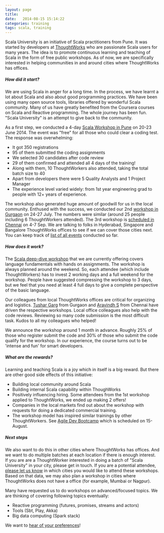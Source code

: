 ```yaml
---
layout: page
title:  
date:   2014-08-15 15:14:22
categories: training
tags: scala, training
---
```


Scala University is an initiative of Scala practitioners from Pune. It was started by developers at [ThoughtWorks](http://www.thoughtworks.com/) who are passionate Scala users for many years. The idea is to promote continuous learning and teaching of Scala in the form of free public workshops. As of now, we are specifically interested in helping communities in and around cities where ThoughtWorks has offices. 


##### **How did it start?**

We are using Scala in anger for a long time. In the process, we have learnt a lot about Scala and also about good programming practices. We have been using many open source tools, libraries offered by wonderful Scala community. Many of us have greatly benefited from the Coursera courses on Scala and Reactive programming. The whole journey has been fun. "Scala University" is an attempt to give back to the community.

As a first step, we conducted a 4-day [Scala Workshop in Pune](http://www.punescala.org/training/2014/05/15/principles-of-programming-in-scala/) on 20-23 June 2014. The event was "free" for all those who could clear a coding test. The response was overwhelming:

* It got 350 registrations
* 95 of them submitted the coding assignments
* We selected 30 candidates after code review
* 29 of them confirmed and attended all 4 days of the training!
* Along with them, 10 ThoughtWorkers also attended, taking the total batch size to 40
* Apart from developers there were 5 Quality Analysts and 1 Project Manager
* The experience level varied widely: from 1st year engineering grad to people with 12+ years of experience.

The workshop also generated huge amount of goodwill for us in the local community. Enthused with the success, we conducted our 2nd [workshop in Gurgaon](http://twggn.github.io/scalaWorkshop/) on 24-27 July. The numbers were similar (around 25 people including 6 ThoughtWorkers attended). The 3rd workshop is [scheduled in Chennai](http://twchennai.github.io/scala/) on 4-7 Sep. We are talking to folks in Hyderabad, Singapore and Bangalore ThoughtWorks offices to see if we can cover those cities next. You can keep track of [list of all events](/calendar) conducted so far.

##### **How does it work?**

The [Scala deep-dive workshop](/deep-dive-contents) that we are currently offering covers language fundamentals with hands on assignments. The workshop is always planned around the weekend. So, each attendee (which include ThoughtWorkers) has to invest 2 working days and a full weekend for the workshop. People have suggested compressing the workshop to 3 days, but we feel that you need at least 4 full days to give a complete perspective of the basic language.

Our colleagues from local ThoughtWorks offices are critical for organizing and logistics. [Tushar Garg](https://twitter.com/tushargargdm) from Gurgaon and [Aravindh S](https://plus.google.com/109576528272334995518/posts) from Chennai have driven the respective workshops. Local office colleagues also help with the code reviews. Reviewing so many code submission is the most difficult task. Kudos to all my colleagues who helped! 

We announce the workshop around 1 month in advance. Roughly 25% of those who register submit the code and 30% of those who submit the code qualify for the workshop. In our experience, the course turns out to be 'intense and fun' for smart developers. 

##### **What are the rewards?**

Learning and teaching Scala is a joy which in itself is a big reward. But there are other good side effects of this initiative:

- Building local community around Scala
- Building internal Scala capability within ThoughWorks
- Positively influencing hiring. Some attendees from the 1st workshop applied to ThoughtWorks, we ended up making 2 offers!
- Companies in the local markets find out about the workshop with requests for doing a dedicated commercial training.
- The workshop model has inspired similar trainings by other ThoughtWorkers. See [Agile Dev Bootcamp](https://thoughtworkspune.github.io/agiledev/) which is scheduled on 15-August.


##### **Next steps**

We also want to do this in other cities where ThoughtWorks has offices. And we want to do multiple batches at each location if there is enough interest. If you are are a ThoughtWorker interested in doing a batch of "Scala University" in your city, please get in touch. If you are a potential attendee, [please let us know](/register/) in which cities you would like to attend these workshops. Based on that data, we may also plan a workshop in cities where ThoughtWorks does not have a office (for example, Mumbai or Nagpur).

Many have requested us to do workshops on advanced/focused topics. We are thinking of covering following topics eventually:

- Reactive programming (futures, promises, streams and actors)
- Tools (Sbt, Play, Akka)
- Big data computing (Spark stack)

We want to [hear of your preferences](/register)!
